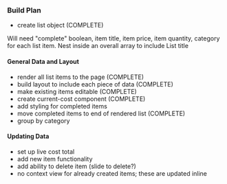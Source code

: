 ### Build Plan
- create list object (COMPLETE)

Will need "complete" boolean, item title, item price, item quantity, category for each list item. Nest inside an overall array to include List title

#### General Data and Layout
- render all list items to the page (COMPLETE)
- build layout to include each piece of data (COMPLETE)
- make existing items editable (COMPLETE)
- create current-cost component (COMPLETE)
- add styling for completed items
- move completed items to end of rendered list (COMPLETE)
- group by category

#### Updating Data
- set up live cost total
- add new item functionality
- add ability to delete item (slide to delete?)
- no context view for already created items; these are updated inline